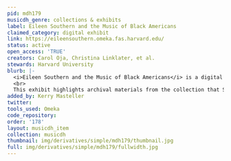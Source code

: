 ```yaml
---
pid: mdh179
musicdh_genre: collections & exhibits
label: Eileen Southern and the Music of Black Americans
claimed_category: digital exhibit
link: https://eileensouthern.omeka.fas.harvard.edu/
status: active
open_access: 'TRUE'
creators: Carol Oja, Christina Linklater, et al.
stewards: Harvard University
blurb: |-
  <i>Eileen Southern and the Music of Black Americans</i> is a digital exhibit centered on Eileen Jackson Southern (1920-2002), an extraordinary scholar whose landmark book <i>The Music of Black Americans</i> (W. W. Norton, 1st edition 1971) inspired the academic subfield of Black music studies. In 1976 Southern became the first African American woman tenured in Harvard’s Faculty of Arts and Sciences. In both research and teaching, she confronted racial and gender biases, yet she persistently pursued the work she believed in.
  <br>
  This exhibit highlights archival materials from the collection that Southern left to the Harvard University Archives, and it introduces visitors to Southern’s life and legacy.
added_by: Kerry Masteller
twitter: 
tools_used: Omeka
code_repository: 
order: '178'
layout: musicdh_item
collection: musicdh
thumbnail: img/derivatives/simple/mdh179/thumbnail.jpg
full: img/derivatives/simple/mdh179/fullwidth.jpg
---
```

